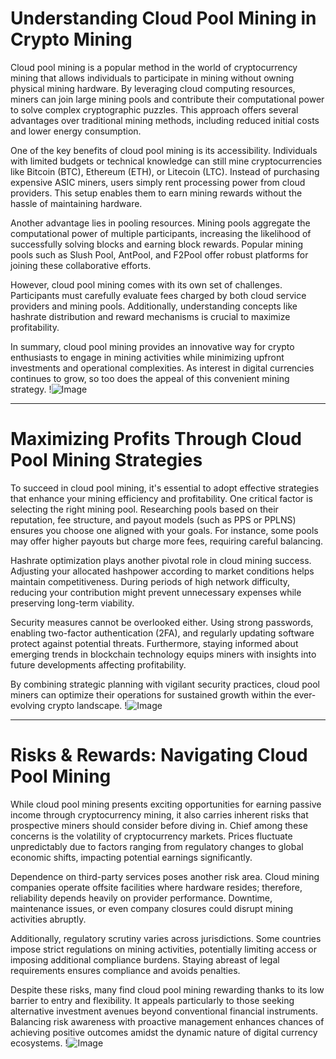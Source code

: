 # Understanding Cloud Pool Mining in Crypto Mining

Cloud pool mining is a popular method in the world of cryptocurrency mining that allows individuals to participate in mining without owning physical mining hardware. By leveraging cloud computing resources, miners can join large mining pools and contribute their computational power to solve complex cryptographic puzzles. This approach offers several advantages over traditional mining methods, including reduced initial costs and lower energy consumption.

One of the key benefits of cloud pool mining is its accessibility. Individuals with limited budgets or technical knowledge can still mine cryptocurrencies like Bitcoin (BTC), Ethereum (ETH), or Litecoin (LTC). Instead of purchasing expensive ASIC miners, users simply rent processing power from cloud providers. This setup enables them to earn mining rewards without the hassle of maintaining hardware.

Another advantage lies in pooling resources. Mining pools aggregate the computational power of multiple participants, increasing the likelihood of successfully solving blocks and earning block rewards. Popular mining pools such as Slush Pool, AntPool, and F2Pool offer robust platforms for joining these collaborative efforts.

However, cloud pool mining comes with its own set of challenges. Participants must carefully evaluate fees charged by both cloud service providers and mining pools. Additionally, understanding concepts like hashrate distribution and reward mechanisms is crucial to maximize profitability.

In summary, cloud pool mining provides an innovative way for crypto enthusiasts to engage in mining activities while minimizing upfront investments and operational complexities. As interest in digital currencies continues to grow, so too does the appeal of this convenient mining strategy. !![Image](https://github.com/user-attachments/assets/3be06921-4469-491d-bd37-5f14c53422b7)

---

# Maximizing Profits Through Cloud Pool Mining Strategies

To succeed in cloud pool mining, it's essential to adopt effective strategies that enhance your mining efficiency and profitability. One critical factor is selecting the right mining pool. Researching pools based on their reputation, fee structure, and payout models (such as PPS or PPLNS) ensures you choose one aligned with your goals. For instance, some pools may offer higher payouts but charge more fees, requiring careful balancing.

Hashrate optimization plays another pivotal role in cloud mining success. Adjusting your allocated hashpower according to market conditions helps maintain competitiveness. During periods of high network difficulty, reducing your contribution might prevent unnecessary expenses while preserving long-term viability.

Security measures cannot be overlooked either. Using strong passwords, enabling two-factor authentication (2FA), and regularly updating software protect against potential threats. Furthermore, staying informed about emerging trends in blockchain technology equips miners with insights into future developments affecting profitability.

By combining strategic planning with vigilant security practices, cloud pool miners can optimize their operations for sustained growth within the ever-evolving crypto landscape. !![Image](https://github.com/user-attachments/assets/3be06921-4469-491d-bd37-5f14c53422b7)

---

# Risks & Rewards: Navigating Cloud Pool Mining

While cloud pool mining presents exciting opportunities for earning passive income through cryptocurrency mining, it also carries inherent risks that prospective miners should consider before diving in. Chief among these concerns is the volatility of cryptocurrency markets. Prices fluctuate unpredictably due to factors ranging from regulatory changes to global economic shifts, impacting potential earnings significantly.

Dependence on third-party services poses another risk area. Cloud mining companies operate offsite facilities where hardware resides; therefore, reliability depends heavily on provider performance. Downtime, maintenance issues, or even company closures could disrupt mining activities abruptly.

Additionally, regulatory scrutiny varies across jurisdictions. Some countries impose strict regulations on mining activities, potentially limiting access or imposing additional compliance burdens. Staying abreast of legal requirements ensures compliance and avoids penalties.

Despite these risks, many find cloud pool mining rewarding thanks to its low barrier to entry and flexibility. It appeals particularly to those seeking alternative investment avenues beyond conventional financial instruments. Balancing risk awareness with proactive management enhances chances of achieving positive outcomes amidst the dynamic nature of digital currency ecosystems. !![Image](https://github.com/user-attachments/assets/3be06921-4469-491d-bd37-5f14c53422b7)